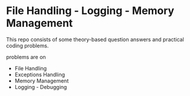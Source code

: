 # File Handling - Logging - Memory Management
This repo consists of some theory-based question answers and practical coding problems.

problems are on
* File Handling
* Exceptions Handling
* Memory Management
* Logging - Debugging
